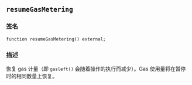 ## `resumeGasMetering`

### 签名

```solidity
function resumeGasMetering() external;
```

### 描述

恢复 gas 计量（即 `gasleft()` 会随着操作的执行而减少）。Gas 使用量将在暂停时的相同数量上恢复。